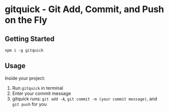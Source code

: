 # gitquick - Git Add, Commit, and Push on the Fly

## Getting Started

`npm i -g gitquick`

## Usage

Inside your project:

1. Run `gitquick` in terminal
2. Enter your commit message
3. gitquick runs: `git add -A`, `git commit -m (your commit message)`, and `git push` for you
